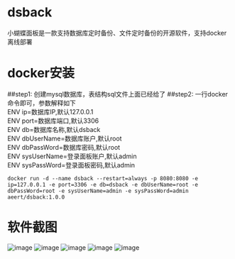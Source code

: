 # dsback
小蝴蝶面板是一款支持数据库定时备份、文件定时备份的开源软件，支持docker离线部署

# docker安装
##step1:
    创建mysql数据库，表结构sql文件上面已经给了
##step2:
    一行docker命令即可，参数解释如下</br>
    ENV ip=数据库IP,默认127.0.0.1</br>
    ENV port=数据库端口,默认3306 </br>
    ENV db=数据库名称,默认dsback </br>
    ENV dbUserName=数据库账户,默认root </br>
    ENV dbPassWord=数据库密码,默认root </br>
    ENV sysUserName=登录面板账户,默认admin </br>
    ENV sysPassWord=登录面板密码,默认admin
    
    docker run -d --name dsback --restart=always -p 8080:8080 -e ip=127.0.0.1 -e port=3306 -e db=dsback -e dbUserName=root -e dbPassWord=root -e sysUserName=admin -e sysPassWord=admin aeert/dsback:1.0.0

# 软件截图
![image](https://user-images.githubusercontent.com/95081538/182773802-67c0f991-495a-46dd-99a8-dc159dfec60a.png)
![image](https://user-images.githubusercontent.com/95081538/182773961-c88b5c52-6332-44fa-b24c-8233910135fe.png)
![image](https://user-images.githubusercontent.com/95081538/182774047-10521ca8-0335-4e65-ba6f-b250a4dcffce.png)
![image](https://user-images.githubusercontent.com/95081538/182774235-c0fa3015-f393-4cd5-b4c5-23e696a2852d.png)
![image](https://user-images.githubusercontent.com/95081538/182774269-ea799aec-b0ca-415d-ae87-18b79a768e02.png)

